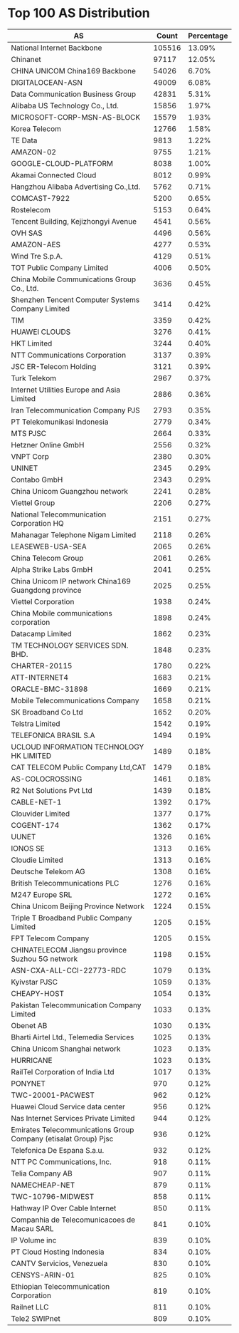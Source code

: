 # Top 100 AS Distribution
| AS | Count | Percentage |
|----|----|----|
| National Internet Backbone | 105516 | 13.09% |
| Chinanet | 97117 | 12.05% |
| CHINA UNICOM China169 Backbone | 54026 | 6.70% |
| DIGITALOCEAN-ASN | 49009 | 6.08% |
| Data Communication Business Group | 42831 | 5.31% |
| Alibaba US Technology Co., Ltd. | 15856 | 1.97% |
| MICROSOFT-CORP-MSN-AS-BLOCK | 15579 | 1.93% |
| Korea Telecom | 12766 | 1.58% |
| TE Data | 9813 | 1.22% |
| AMAZON-02 | 9755 | 1.21% |
| GOOGLE-CLOUD-PLATFORM | 8038 | 1.00% |
| Akamai Connected Cloud | 8012 | 0.99% |
| Hangzhou Alibaba Advertising Co.,Ltd. | 5762 | 0.71% |
| COMCAST-7922 | 5200 | 0.65% |
| Rostelecom | 5153 | 0.64% |
| Tencent Building, Kejizhongyi Avenue | 4541 | 0.56% |
| OVH SAS | 4496 | 0.56% |
| AMAZON-AES | 4277 | 0.53% |
| Wind Tre S.p.A. | 4129 | 0.51% |
| TOT Public Company Limited | 4006 | 0.50% |
| China Mobile Communications Group Co., Ltd. | 3636 | 0.45% |
| Shenzhen Tencent Computer Systems Company Limited | 3414 | 0.42% |
| TIM | 3359 | 0.42% |
| HUAWEI CLOUDS | 3276 | 0.41% |
| HKT Limited | 3244 | 0.40% |
| NTT Communications Corporation | 3137 | 0.39% |
| JSC ER-Telecom Holding | 3121 | 0.39% |
| Turk Telekom | 2967 | 0.37% |
| Internet Utilities Europe and Asia Limited | 2886 | 0.36% |
| Iran Telecommunication Company PJS | 2793 | 0.35% |
| PT Telekomunikasi Indonesia | 2779 | 0.34% |
| MTS PJSC | 2664 | 0.33% |
| Hetzner Online GmbH | 2556 | 0.32% |
| VNPT Corp | 2380 | 0.30% |
| UNINET | 2345 | 0.29% |
| Contabo GmbH | 2343 | 0.29% |
| China Unicom Guangzhou network | 2241 | 0.28% |
| Viettel Group | 2206 | 0.27% |
| National Telecommunication Corporation HQ | 2151 | 0.27% |
| Mahanagar Telephone Nigam Limited | 2118 | 0.26% |
| LEASEWEB-USA-SEA | 2065 | 0.26% |
| China Telecom Group | 2061 | 0.26% |
| Alpha Strike Labs GmbH | 2041 | 0.25% |
| China Unicom IP network China169 Guangdong province | 2025 | 0.25% |
| Viettel Corporation | 1938 | 0.24% |
| China Mobile communications corporation | 1898 | 0.24% |
| Datacamp Limited | 1862 | 0.23% |
| TM TECHNOLOGY SERVICES SDN. BHD. | 1848 | 0.23% |
| CHARTER-20115 | 1780 | 0.22% |
| ATT-INTERNET4 | 1683 | 0.21% |
| ORACLE-BMC-31898 | 1669 | 0.21% |
| Mobile Telecommunications Company | 1658 | 0.21% |
| SK Broadband Co Ltd | 1652 | 0.20% |
| Telstra Limited | 1542 | 0.19% |
| TELEFONICA BRASIL S.A | 1494 | 0.19% |
| UCLOUD INFORMATION TECHNOLOGY HK LIMITED | 1489 | 0.18% |
| CAT TELECOM Public Company Ltd,CAT | 1479 | 0.18% |
| AS-COLOCROSSING | 1461 | 0.18% |
| R2 Net Solutions Pvt Ltd | 1439 | 0.18% |
| CABLE-NET-1 | 1392 | 0.17% |
| Clouvider Limited | 1377 | 0.17% |
| COGENT-174 | 1362 | 0.17% |
| UUNET | 1326 | 0.16% |
| IONOS SE | 1313 | 0.16% |
| Cloudie Limited | 1313 | 0.16% |
| Deutsche Telekom AG | 1308 | 0.16% |
| British Telecommunications PLC | 1276 | 0.16% |
| M247 Europe SRL | 1272 | 0.16% |
| China Unicom Beijing Province Network | 1224 | 0.15% |
| Triple T Broadband Public Company Limited | 1205 | 0.15% |
| FPT Telecom Company | 1205 | 0.15% |
| CHINATELECOM Jiangsu province Suzhou 5G network | 1198 | 0.15% |
| ASN-CXA-ALL-CCI-22773-RDC | 1079 | 0.13% |
| Kyivstar PJSC | 1059 | 0.13% |
| CHEAPY-HOST | 1054 | 0.13% |
| Pakistan Telecommunication Company Limited | 1033 | 0.13% |
| Obenet AB | 1030 | 0.13% |
| Bharti Airtel Ltd., Telemedia Services | 1025 | 0.13% |
| China Unicom Shanghai network | 1023 | 0.13% |
| HURRICANE | 1023 | 0.13% |
| RailTel Corporation of India Ltd | 1017 | 0.13% |
| PONYNET | 970 | 0.12% |
| TWC-20001-PACWEST | 962 | 0.12% |
| Huawei Cloud Service data center | 956 | 0.12% |
| Nas Internet Services Private Limited | 944 | 0.12% |
| Emirates Telecommunications Group Company (etisalat Group) Pjsc | 936 | 0.12% |
| Telefonica De Espana S.a.u. | 932 | 0.12% |
| NTT PC Communications, Inc. | 918 | 0.11% |
| Telia Company AB | 907 | 0.11% |
| NAMECHEAP-NET | 879 | 0.11% |
| TWC-10796-MIDWEST | 858 | 0.11% |
| Hathway IP Over Cable Internet | 850 | 0.11% |
| Companhia de Telecomunicacoes de Macau SARL | 841 | 0.10% |
| IP Volume inc | 839 | 0.10% |
| PT Cloud Hosting Indonesia | 834 | 0.10% |
| CANTV Servicios, Venezuela | 830 | 0.10% |
| CENSYS-ARIN-01 | 825 | 0.10% |
| Ethiopian Telecommunication Corporation | 819 | 0.10% |
| Railnet LLC | 811 | 0.10% |
| Tele2 SWIPnet | 809 | 0.10% |
